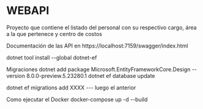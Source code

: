 # WEBAPI
Proyecto que contiene el listado del personal con su respectivo cargo, área a la que pertenece y centro de costos

Documentación de las API en https://localhost:7159/swagger/index.html  

dotnet tool install --global dotnet-ef

Migraciones 
dotnet add package Microsoft.EntityFrameworkCore.Design --version 8.0.0-preview.5.23280.1
dotnet ef database update

dotnet ef migrations add XXXX --- luego el anterior 

Como ejecutar el Docker
docker-compose up -d --build